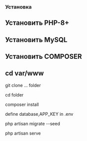 ### Установка

## Установить PHP-8+

## Установить MySQL

## Установить COMPOSER

## cd var/www

git clone ... folder

cd folder

composer install

define database,APP_KEY in .env

php artisan migrate --seed

php artisan serve

